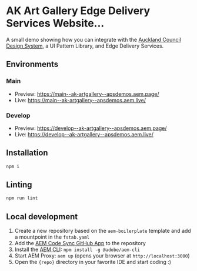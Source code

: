 # AK Art Gallery Edge Delivery Services Website...
A small demo showing how you can integrate with the [Auckland Council Design System](https://designsystem.aucklandcouncil.govt.nz/index.html?path=/docs/our-design-system--guidelines), a UI Pattern Library, and Edge Delivery Services.


## Environments
### Main
- Preview: https://main--ak-artgallery--apsdemos.aem.page/
- Live: https://main--ak-artgallery--apsdemos.aem.live/
### Develop
- Preview: https://develop--ak-artgallery--apsdemos.aem.page/
- Live: https://develop--ak-artgallery--apsdemos.aem.live/

## Installation

```sh
npm i
```

## Linting

```sh
npm run lint
```

## Local development

1. Create a new repository based on the `aem-boilerplate` template and add a mountpoint in the `fstab.yaml`
1. Add the [AEM Code Sync GitHub App](https://github.com/apps/aem-code-sync) to the repository
1. Install the [AEM CLI](https://github.com/adobe/helix-cli): `npm install -g @adobe/aem-cli`
1. Start AEM Proxy: `aem up` (opens your browser at `http://localhost:3000`)
1. Open the `{repo}` directory in your favorite IDE and start coding :)
